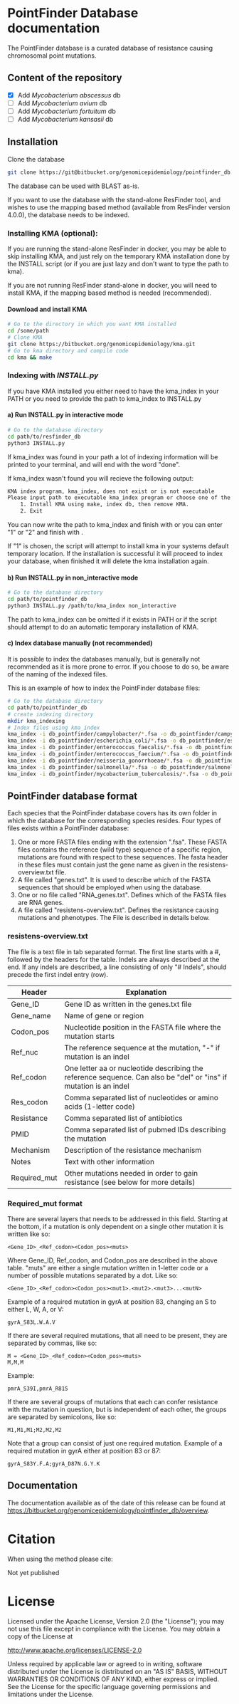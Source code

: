 PointFinder Database documentation
=============

The PointFinder database is a curated database of resistance causing
chromosomal point mutations.

## Content of the repository
- [x] Add *Mycobacterium abscessus* db
- [ ] Add *Mycobacterium avium* db
- [ ] Add *Mycobacterium fortuitum* db
- [ ] Add *Mycobacterium kansasii* db

## Installation
Clone the database
```bash
git clone https://git@bitbucket.org/genomicepidemiology/pointfinder_db.git
```
The database can be used with BLAST as-is.

If you want to use the database with the stand-alone ResFinder tool, and wishes
to use the mapping based method (available from ResFinder version 4.0.0), the
database needs to be indexed.

### Installing KMA (optional):

If you are running the stand-alone ResFinder in docker, you may be able to skip
installing KMA, and just rely on the temporary KMA installation done by the
INSTALL script (or if you are just lazy and don't want to type the path to kma).

If you are not running ResFinder stand-alone in docker, you will need to
install KMA, if the mapping based method is needed (recommended).

#### Download and install KMA
```bash
# Go to the directory in which you want KMA installed
cd /some/path
# Clone KMA
git clone https://bitbucket.org/genomicepidemiology/kma.git
# Go to kma directory and compile code
cd kma && make
```

### Indexing with *INSTALL.py*
If you have KMA installed you either need to have the kma_index in your PATH or
you need to provide the path to kma_index to INSTALL.py

#### a) Run INSTALL.py in interactive mode
```bash
# Go to the database directory
cd path/to/resfinder_db
python3 INSTALL.py
```
If kma_index was found in your path a lot of indexing information will be
printed to your terminal, and will end with the word "done".

If kma_index wasn't found you will recieve the following output:
```bash
KMA index program, kma_index, does not exist or is not executable
Please input path to executable kma_index program or choose one of the options below:
	1. Install KMA using make, index db, then remove KMA.
	2. Exit
```
You can now write the path to kma_index and finish with <enter> or you can
enter "1" or "2" and finish with <enter>.

If "1" is chosen, the script will attempt to install kma in your systems
default temporary location. If the installation is successful it will proceed
to index your database, when finished it will delete the kma installation again.

#### b) Run INSTALL.py in non_interactive mode
```bash
# Go to the database directory
cd path/to/pointfinder_db
python3 INSTALL.py /path/to/kma_index non_interactive
```
The path to kma_index can be omitted if it exists in PATH or if the script
should attempt to do an automatic temporary installation of KMA.

#### c) Index database manually (not recommended)
It is possible to index the databases manually, but is generally not recommended
as it is more prone to error. If you choose to do so, be aware of the naming of
the indexed files.

This is an example of how to index the PointFinder database files:
```bash
# Go to the database directory
cd path/to/pointfinder_db
# create indexing directory
mkdir kma_indexing
# Index files using kma_index
kma_index -i db_pointfinder/campylobacter/*.fsa -o db_pointfinder/campylobacter/campylobacter
kma_index -i db_pointfinder/escherichia_coli/*.fsa -o db_pointfinder/escherichia_coli/escherichia_coli
kma_index -i db_pointfinder/enterococcus_faecalis/*.fsa -o db_pointfinder/enterococcus_faecalis/enterococcus_faecalis
kma_index -i db_pointfinder/enterococcus_faecium/*.fsa -o db_pointfinder/enterococcus_faecium/enterococcus_faecium
kma_index -i db_pointfinder/neisseria_gonorrhoeae/*.fsa -o db_pointfinder/neisseria_gonorrhoeae/neisseria_gonorrhoeae
kma_index -i db_pointfinder/salmonella/*.fsa -o db_pointfinder/salmonella/salmonella
kma_index -i db_pointfinder/mycobacterium_tuberculosis/*.fsa -o db_pointfinder/mycobacterium_tuberculosis/mycobacterium_tuberculosis
```

## PointFinder database format

Each species that the PointFinder database covers has its own folder in which the database for the corresponding species resides.
Four types of files exists within a PointFinder database:

1. One or more FASTA files ending with the extension ".fsa". These FASTA files contains the reference (wild type) sequence of a specific region, mutations are found with respect to these sequences. The fasta header in these files must contain just the gene name as given in the resistens-overview.txt file.
2. A file called "genes.txt". It is used to describe which of the FASTA sequences that should be employed when using the database.
3. One or no file called "RNA_genes.txt". Defines which of the FASTA files are RNA genes.
4. A file called "resistens-overview.txt". Defines the resistance causing mutations and phenotypes. The File is described in details below.

### resistens-overview.txt

The file is a text file in tab separated format. The first line starts with a #, followed by the headers for the table. Indels are always described at the end. If any indels are described, a line consisting of only "# Indels", should precede the first indel entry (row).

|     Header   | Explanation                                                                                                       |
| -------------|-------------------------------------------------------------------------------------------------------------------|
| Gene_ID      | Gene ID as written in the genes.txt file                                                                          |
| Gene_name    | Name of gene or region                                                                                            |
| Codon_pos    | Nucleotide position in the FASTA file where the mutation starts                                                   |
| Ref_nuc      | The reference sequence at the mutation, "-" if mutation is an indel                                               |
| Ref_codon    | One letter aa or nucleotide describing the reference sequence. Can also be "del" or "ins" if mutation is an indel |
| Res_codon    | Comma separated list of nucleotides or amino acids (1-letter code)                                                |
| Resistance   | Comma separated list of antibiotics                                                                               |
| PMID         | Comma separated list of pubmed IDs describing the mutation                                                        |
| Mechanism    | Description of the resistance mechanism                                                                           |
| Notes        | Text with other information                                                                                       |
| Required_mut | Other mutations needed in order to gain resistance (see below for more details)                                   |

### Required_mut format

There are several layers that needs to be addressed in this field. Starting at the bottom, if a mutation is only dependent on a single other mutation it is written like so:
```
<Gene_ID>_<Ref_codon><Codon_pos><muts>
```
Where Gene_ID, Ref_codon, and Codon_pos are described in the above table. "muts" are either a single mutation written in 1-letter code or a number of possible mutations separated by a dot. Like so:
```
<Gene_ID>_<Ref_codon><Codon_pos><mut1>.<mut2>.<mut3>...<mutN>
```
Example of a required mutation in gyrA at position 83, changing an S to either L, W, A, or V:
```
gyrA_S83L.W.A.V
```
If there are several required mutations, that all need to be present, they are separated by commas, like so:
```
M = <Gene_ID>_<Ref_codon><Codon_pos><muts>
M,M,M
```
Example:
```
pmrA_S39I,pmrA_R81S
```
If there are several groups of mutations that each can confer resistance with the mutation in question, but is independent of each other, the groups are separated by semicolons, like so:
```
M1,M1,M1;M2,M2,M2
```
Note that a group can consist of just one required mutation.
Example of a required mutation in gyrA either at position 83 or 87:
```
gyrA_S83Y.F.A;gyrA_D87N.G.Y.K
```

## Documentation

The documentation available as of the date of this release can be found at
https://bitbucket.org/genomicepidemiology/pointfinder_db/overview.


Citation
=======

When using the method please cite:

Not yet published


License
=======

Licensed under the Apache License, Version 2.0 (the "License");
you may not use this file except in compliance with the License.
You may obtain a copy of the License at

   http://www.apache.org/licenses/LICENSE-2.0

Unless required by applicable law or agreed to in writing, software
distributed under the License is distributed on an "AS IS" BASIS,
WITHOUT WARRANTIES OR CONDITIONS OF ANY KIND, either express or implied.
See the License for the specific language governing permissions and
limitations under the License.
